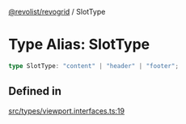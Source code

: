 [@revolist/revogrid](README.md) / SlotType

# Type Alias: SlotType

```ts
type SlotType: "content" | "header" | "footer";
```

## Defined in

[src/types/viewport.interfaces.ts:19](https://github.com/revolist/revogrid/blob/424884a9332ccde4a5d40c39536fe61d1ccacbfc/src/types/viewport.interfaces.ts#L19)
